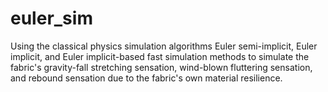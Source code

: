 # euler_sim
Using the classical physics simulation algorithms Euler semi-implicit, Euler implicit, and Euler implicit-based fast simulation methods to simulate the fabric's gravity-fall stretching sensation, wind-blown fluttering sensation, and rebound sensation due to the fabric's own material resilience.
